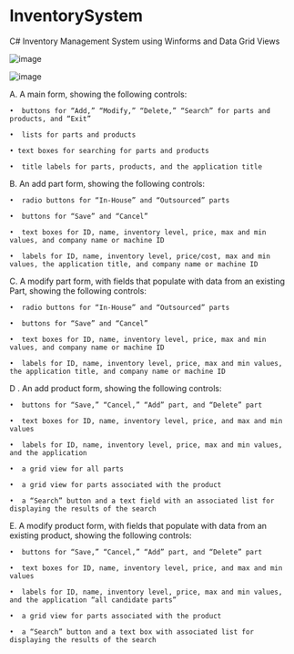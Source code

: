 # InventorySystem
C# Inventory Management System using Winforms and Data Grid Views

![image](https://user-images.githubusercontent.com/60014977/84559179-92a64280-ad06-11ea-951d-39db93957450.png)

![image](https://user-images.githubusercontent.com/60014977/84559205-c3867780-ad06-11ea-906f-9e0d1542e9b4.png)

A.  A main form, showing the following controls:

    •  buttons for “Add,” “Modify,” “Delete,” “Search” for parts and products, and “Exit”

    •  lists for parts and products

    • text boxes for searching for parts and products

    •  title labels for parts, products, and the application title



B.  An add part form, showing the following controls:

    •  radio buttons for “In-House” and “Outsourced” parts

    •  buttons for “Save” and “Cancel”

    •  text boxes for ID, name, inventory level, price, max and min values, and company name or machine ID

    •  labels for ID, name, inventory level, price/cost, max and min values, the application title, and company name or machine ID



C.  A modify part form, with fields that populate with data from an existing Part, showing the following controls:

    •  radio buttons for “In-House” and “Outsourced” parts

    •  buttons for “Save” and “Cancel”

    •  text boxes for ID, name, inventory level, price, max and min values, and company name or machine ID

    •  labels for ID, name, inventory level, price, max and min values, the application title, and company name or machine ID



D .  An add product form, showing the following controls:

    •  buttons for “Save,” “Cancel,” “Add” part, and “Delete” part

    •  text boxes for ID, name, inventory level, price, and max and min values

    •  labels for ID, name, inventory level, price, max and min values, and the application

    •  a grid view for all parts

    •  a grid view for parts associated with the product

    •  a “Search” button and a text field with an associated list for displaying the results of the search



E.  A modify product form, with fields that populate with data from an existing product, showing the following controls:

    •  buttons for “Save,” “Cancel,” “Add” part, and “Delete” part

    •  text boxes for ID, name, inventory level, price, and max and min values

    •  labels for ID, name, inventory level, price, max and min values, and the application “all candidate parts”

    •  a grid view for parts associated with the product

    •  a “Search” button and a text box with associated list for displaying the results of the search


